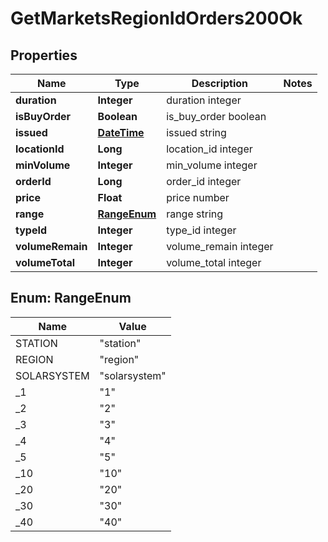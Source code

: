 
# GetMarketsRegionIdOrders200Ok

## Properties
Name | Type | Description | Notes
------------ | ------------- | ------------- | -------------
**duration** | **Integer** | duration integer | 
**isBuyOrder** | **Boolean** | is_buy_order boolean | 
**issued** | [**DateTime**](DateTime.md) | issued string | 
**locationId** | **Long** | location_id integer | 
**minVolume** | **Integer** | min_volume integer | 
**orderId** | **Long** | order_id integer | 
**price** | **Float** | price number | 
**range** | [**RangeEnum**](#RangeEnum) | range string | 
**typeId** | **Integer** | type_id integer | 
**volumeRemain** | **Integer** | volume_remain integer | 
**volumeTotal** | **Integer** | volume_total integer | 


<a name="RangeEnum"></a>
## Enum: RangeEnum
Name | Value
---- | -----
STATION | &quot;station&quot;
REGION | &quot;region&quot;
SOLARSYSTEM | &quot;solarsystem&quot;
_1 | &quot;1&quot;
_2 | &quot;2&quot;
_3 | &quot;3&quot;
_4 | &quot;4&quot;
_5 | &quot;5&quot;
_10 | &quot;10&quot;
_20 | &quot;20&quot;
_30 | &quot;30&quot;
_40 | &quot;40&quot;



